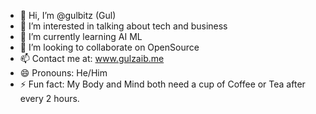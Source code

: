 - 👋 Hi, I’m @gulbitz (Gul)
- 👀 I’m interested in talking about tech and business
- 🌱 I’m currently learning AI ML
- 💞️ I’m looking to collaborate on OpenSource
- 📫 Contact me at: www.gulzaib.me
- 😄 Pronouns: He/Him
- ⚡ Fun fact: My Body and Mind both need a cup of Coffee or Tea after every 2 hours.

<!---
gulbitz/gulbitz is a ✨ special ✨ repository because its `README.md` (this file) appears on your GitHub profile.
You can click the Preview link to take a look at your changes.
--->
